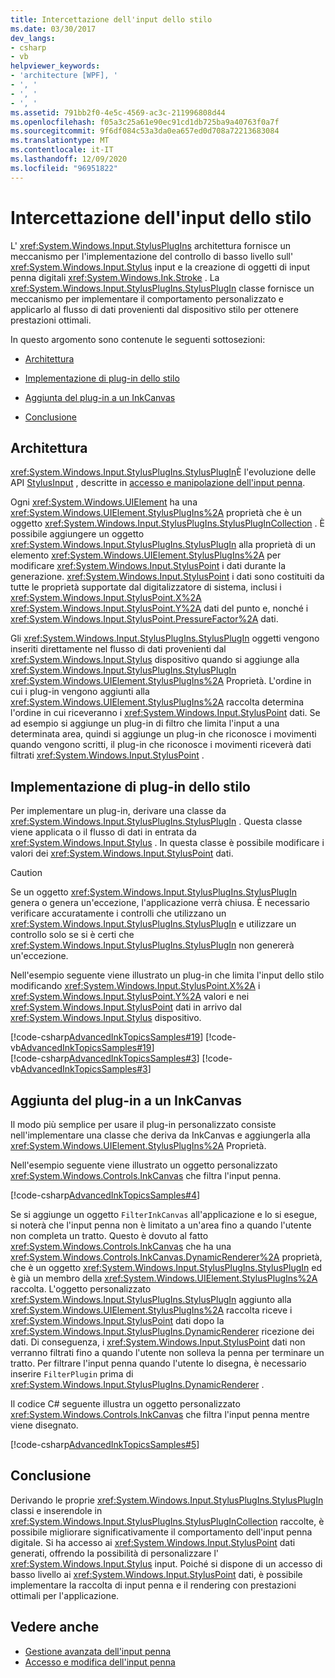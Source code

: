 ```yaml
---
title: Intercettazione dell'input dello stilo
ms.date: 03/30/2017
dev_langs:
- csharp
- vb
helpviewer_keywords:
- 'architecture [WPF], '
- ', '
- ', '
- ', '
ms.assetid: 791bb2f0-4e5c-4569-ac3c-211996808d44
ms.openlocfilehash: f05a3c25a61e90ec91cd1db725ba9a40763f0a7f
ms.sourcegitcommit: 9f6df084c53a3da0ea657ed0d708a72213683084
ms.translationtype: MT
ms.contentlocale: it-IT
ms.lasthandoff: 12/09/2020
ms.locfileid: "96951822"
---
```

# <a name="intercepting-input-from-the-stylus"></a>Intercettazione dell'input dello stilo

L' <xref:System.Windows.Input.StylusPlugIns> architettura fornisce un meccanismo per l'implementazione del controllo di basso livello sull' <xref:System.Windows.Input.Stylus> input e la creazione di oggetti di input penna digitali <xref:System.Windows.Ink.Stroke> . La <xref:System.Windows.Input.StylusPlugIns.StylusPlugIn> classe fornisce un meccanismo per implementare il comportamento personalizzato e applicarlo al flusso di dati provenienti dal dispositivo stilo per ottenere prestazioni ottimali.  
  
 In questo argomento sono contenute le seguenti sottosezioni:  
  
- [Architettura](#Architecture)  
  
- [Implementazione di plug-in dello stilo](#ImplementingStylusPlugins)  
  
- [Aggiunta del plug-in a un InkCanvas](#AddingYourPluginToAnInkCanvas)  
  
- [Conclusione](#Conclusion)  
  
<a name="Architecture"></a>

## <a name="architecture"></a>Architettura  

 <xref:System.Windows.Input.StylusPlugIns.StylusPlugIn>È l'evoluzione delle API [StylusInput](/previous-versions/dotnet/netframework-3.5/ms574861(v=vs.90)) , descritte in [accesso e manipolazione dell'input penna](/previous-versions/ms818317(v%3dmsdn.10)).  
  
 Ogni <xref:System.Windows.UIElement> ha una <xref:System.Windows.UIElement.StylusPlugIns%2A> proprietà che è un oggetto <xref:System.Windows.Input.StylusPlugIns.StylusPlugInCollection> . È possibile aggiungere un oggetto <xref:System.Windows.Input.StylusPlugIns.StylusPlugIn> alla proprietà di un elemento <xref:System.Windows.UIElement.StylusPlugIns%2A> per modificare <xref:System.Windows.Input.StylusPoint> i dati durante la generazione. <xref:System.Windows.Input.StylusPoint> i dati sono costituiti da tutte le proprietà supportate dal digitalizzatore di sistema, inclusi i <xref:System.Windows.Input.StylusPoint.X%2A> <xref:System.Windows.Input.StylusPoint.Y%2A> dati del punto e, nonché i <xref:System.Windows.Input.StylusPoint.PressureFactor%2A> dati.  
  
 Gli <xref:System.Windows.Input.StylusPlugIns.StylusPlugIn> oggetti vengono inseriti direttamente nel flusso di dati provenienti dal <xref:System.Windows.Input.Stylus> dispositivo quando si aggiunge alla <xref:System.Windows.Input.StylusPlugIns.StylusPlugIn> <xref:System.Windows.UIElement.StylusPlugIns%2A> Proprietà. L'ordine in cui i plug-in vengono aggiunti alla <xref:System.Windows.UIElement.StylusPlugIns%2A> raccolta determina l'ordine in cui riceveranno i <xref:System.Windows.Input.StylusPoint> dati. Se ad esempio si aggiunge un plug-in di filtro che limita l'input a una determinata area, quindi si aggiunge un plug-in che riconosce i movimenti quando vengono scritti, il plug-in che riconosce i movimenti riceverà dati filtrati <xref:System.Windows.Input.StylusPoint> .  
  
<a name="ImplementingStylusPlugins"></a>

## <a name="implementing-stylus-plug-ins"></a>Implementazione di plug-in dello stilo  

 Per implementare un plug-in, derivare una classe da <xref:System.Windows.Input.StylusPlugIns.StylusPlugIn> . Questa classe viene applicata o il flusso di dati in entrata da <xref:System.Windows.Input.Stylus> . In questa classe è possibile modificare i valori dei <xref:System.Windows.Input.StylusPoint> dati.  
  
> [!CAUTION]
> Se un oggetto <xref:System.Windows.Input.StylusPlugIns.StylusPlugIn> genera o genera un'eccezione, l'applicazione verrà chiusa. È necessario verificare accuratamente i controlli che utilizzano un <xref:System.Windows.Input.StylusPlugIns.StylusPlugIn> e utilizzare un controllo solo se si è certi che <xref:System.Windows.Input.StylusPlugIns.StylusPlugIn> non genererà un'eccezione.  
  
 Nell'esempio seguente viene illustrato un plug-in che limita l'input dello stilo modificando <xref:System.Windows.Input.StylusPoint.X%2A> i <xref:System.Windows.Input.StylusPoint.Y%2A> valori e nei <xref:System.Windows.Input.StylusPoint> dati in arrivo dal <xref:System.Windows.Input.Stylus> dispositivo.  
  
 [!code-csharp[AdvancedInkTopicsSamples#19](~/samples/snippets/csharp/VS_Snippets_Wpf/AdvancedInkTopicsSamples/CSharp/DynamicRenderer.cs#19)]
 [!code-vb[AdvancedInkTopicsSamples#19](~/samples/snippets/visualbasic/VS_Snippets_Wpf/AdvancedInkTopicsSamples/VisualBasic/DynamicRenderer.vb#19)]  
[!code-csharp[AdvancedInkTopicsSamples#3](~/samples/snippets/csharp/VS_Snippets_Wpf/AdvancedInkTopicsSamples/CSharp/DynamicRenderer.cs#3)]
[!code-vb[AdvancedInkTopicsSamples#3](~/samples/snippets/visualbasic/VS_Snippets_Wpf/AdvancedInkTopicsSamples/VisualBasic/DynamicRenderer.vb#3)]  
  
<a name="AddingYourPluginToAnInkCanvas"></a>

## <a name="adding-your-plug-in-to-an-inkcanvas"></a>Aggiunta del plug-in a un InkCanvas  

 Il modo più semplice per usare il plug-in personalizzato consiste nell'implementare una classe che deriva da InkCanvas e aggiungerla alla <xref:System.Windows.UIElement.StylusPlugIns%2A> Proprietà.  
  
 Nell'esempio seguente viene illustrato un oggetto personalizzato <xref:System.Windows.Controls.InkCanvas> che filtra l'input penna.  
  
 [!code-csharp[AdvancedInkTopicsSamples#4](~/samples/snippets/csharp/VS_Snippets_Wpf/AdvancedInkTopicsSamples/CSharp/Window1.xaml.cs#4)]  
  
 Se si aggiunge un oggetto `FilterInkCanvas` all'applicazione e lo si esegue, si noterà che l'input penna non è limitato a un'area fino a quando l'utente non completa un tratto. Questo è dovuto al fatto <xref:System.Windows.Controls.InkCanvas> che ha una <xref:System.Windows.Controls.InkCanvas.DynamicRenderer%2A> proprietà, che è un oggetto <xref:System.Windows.Input.StylusPlugIns.StylusPlugIn> ed è già un membro della <xref:System.Windows.UIElement.StylusPlugIns%2A> raccolta. L'oggetto personalizzato <xref:System.Windows.Input.StylusPlugIns.StylusPlugIn> aggiunto alla <xref:System.Windows.UIElement.StylusPlugIns%2A> raccolta riceve i <xref:System.Windows.Input.StylusPoint> dati dopo la <xref:System.Windows.Input.StylusPlugIns.DynamicRenderer> ricezione dei dati. Di conseguenza, i <xref:System.Windows.Input.StylusPoint> dati non verranno filtrati fino a quando l'utente non solleva la penna per terminare un tratto. Per filtrare l'input penna quando l'utente lo disegna, è necessario inserire `FilterPlugin` prima di <xref:System.Windows.Input.StylusPlugIns.DynamicRenderer> .  
  
 Il codice C# seguente illustra un oggetto personalizzato <xref:System.Windows.Controls.InkCanvas> che filtra l'input penna mentre viene disegnato.  
  
 [!code-csharp[AdvancedInkTopicsSamples#5](~/samples/snippets/csharp/VS_Snippets_Wpf/AdvancedInkTopicsSamples/CSharp/Window1.xaml.cs#5)]  
  
<a name="Conclusion"></a>

## <a name="conclusion"></a>Conclusione  

 Derivando le proprie <xref:System.Windows.Input.StylusPlugIns.StylusPlugIn> classi e inserendole in <xref:System.Windows.Input.StylusPlugIns.StylusPlugInCollection> raccolte, è possibile migliorare significativamente il comportamento dell'input penna digitale. Si ha accesso ai <xref:System.Windows.Input.StylusPoint> dati generati, offrendo la possibilità di personalizzare l' <xref:System.Windows.Input.Stylus> input. Poiché si dispone di un accesso di basso livello ai <xref:System.Windows.Input.StylusPoint> dati, è possibile implementare la raccolta di input penna e il rendering con prestazioni ottimali per l'applicazione.  
  
## <a name="see-also"></a>Vedere anche

- [Gestione avanzata dell'input penna](advanced-ink-handling.md)
- [Accesso e modifica dell'input penna](/previous-versions/ms818317(v%3dmsdn.10))
